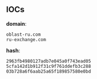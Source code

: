 
## IOCs

__domain__:

```text
oblast-ru.com
ru-exchange.com
```
__hash__:

```text
2963fb4980127adb7e045a0f743ead05
5cfa142d1b912f31c9f761ddefb3c288
03b728a6f6aab25a65f189857580e0bd
```